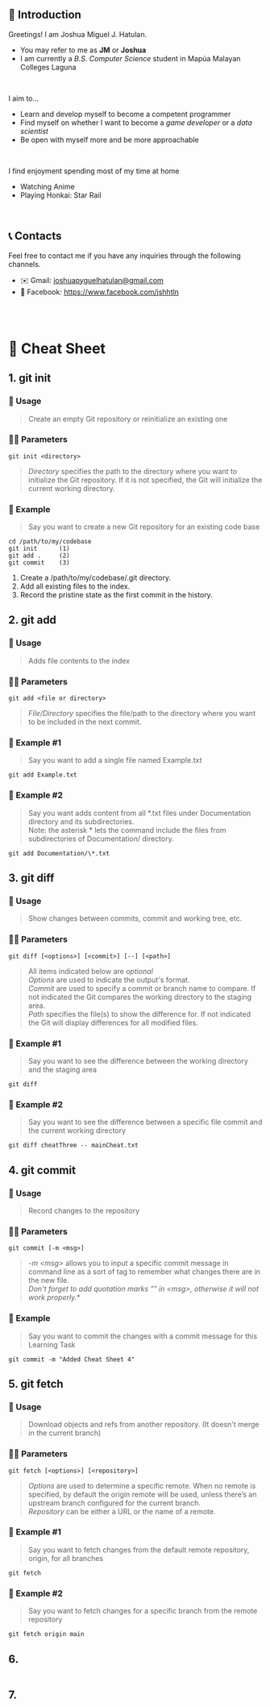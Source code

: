 ## 📖 Introduction

Greetings! I am Joshua Miguel J. Hatulan.

- You may refer to me as **JM** or  **Joshua**
- I am currently a *B.S. Computer Science* student in Mapúa Malayan Colleges Laguna

<br/>

I aim to...

- Learn and develop myself to become a competent programmer
- Find myself on whether I want to become a *game developer* or a *data scientist*
- Be open with myself more and be more approachable

<br/>

I find enjoyment spending most of my time at home

- Watching Anime
- Playing Honkai: Star Rail

<br/>

## 📞 Contacts 

Feel free to contact
 me if you have any inquiries through the following channels.

- ✉️ Gmail: joshuapyguelhatulan@gmail.com
- 📣 Facebook: https://www.facebook.com/jshhtln 

<br/><br/>

# 🤖 Cheat Sheet



## 1. git init

### 🔧 Usage 
> Create an empty Git repository or reinitialize an existing one

### ✍🏻 Parameters
```
git init <directory>
```
> *Directory* specifies the path to the directory where you want to initialize the Git repository. If it is not specified, the Git will initialize the current working directory.

### 🔨 Example

> Say you want to create a new Git repository for an existing code base
```
cd /path/to/my/codebase
git init      (1)
git add .     (2)
git commit    (3)
```
1. Create a /path/to/my/codebase/.git directory.
2. Add all existing files to the index.
3. Record the pristine state as the first commit in the history.

## 2. git add
### 🔧 Usage 
> Adds file contents to the index

### ✍🏻 Parameters
```
git add <file or directory>
```
> *File/Directory* specifies the file/path to the directory where you want to be included in the next commit.

### 🔨 Example #1
> Say you want to add a single file named Example.txt
```
git add Example.txt
```

### 🔨 Example #2
> Say you want adds content from all *.txt files under Documentation directory and its subdirectories. <br/> Note: the asterisk * lets the command include the files from subdirectories of Documentation/ directory.
```
git add Documentation/\*.txt
```

## 3. git diff
### 🔧 Usage 
> Show changes between commits, commit and working tree, etc.

### ✍🏻 Parameters
```
git diff [<options>] [<commit>] [--] [<path>]
```
> All items indicated below are *optional* <br/>
*Options* are used to indicate the output's format.  <br/>
*Commit* are used to specify a commit or branch name to compare. If not indicated the Git compares the working directory to the staging area. <br/>
*Path* specifies the file(s) to show the difference for. If not indicated the Git will display differences for all modified files.

### 🔨 Example #1

> Say you want to see the difference between the working directory and the staging area
```
git diff
```
### 🔨 Example #2

> Say you want to see the difference between a specific file commit and the current working directory
```
git diff cheatThree -- mainCheat.txt
```
## 4. git commit
### 🔧 Usage 
> Record changes to the repository

### ✍🏻 Parameters
```
git commit [-m <msg>]
```
> *-m \<msg\>*  allows you to input a specific commit message in command line as a sort of tag to remember what changes there are in the new file. <br/>
*Don't forget to add quotation marks "" in \<msg\>, otherwise it will not work properly.**

### 🔨 Example

> Say you want to commit the changes with a commit message for this Learning Task
```
git commit -m "Added Cheat Sheet 4"
```
## 5. git fetch 
### 🔧 Usage 
> Download objects and refs from another repository. (It doesn't merge in the current branch)

### ✍🏻 Parameters
```
git fetch [<options>] [<repository>]
```
> *Options* are used to determine a specific remote. When no remote is specified, by default the origin remote will be used, unless there’s an upstream branch configured for the current branch. <br/>
*Repository* can be either a URL or the name of a remote.

### 🔨 Example #1

> Say you want to fetch changes from the default remote repository, origin, for all branches
```
git fetch
```

### 🔨 Example #2

> Say you want to fetch changes for a specific branch from the remote repository
```
git fetch origin main
```
## 6. <!--insert command 6 here, and remove this comment (collab 1)-->
```

```
## 7. <!--insert command 7 here, and remove this comment (collab 2)-->
```

```